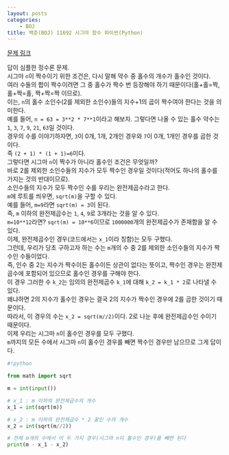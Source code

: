 ```yaml
---
layout: posts
categories:
    - BOJ
title: 백준(BOJ) 11692 시그마 함수 파이썬(Python)
---
```


[문제 링크](https://www.acmicpc.net/problem/11692)

답이 심플한 정수론 문제.  
시그마 `n`이 짝수이기 위한 조건은, 다시 말해 약수 중 홀수의 개수가 홀수인 것이다.  
여러 수들의 합이 짝수이려면 그 중 홀수가 짝수 번 등장해야 하기 때문이다(홀+홀=짝, 홀+짝=홀, 짝+짝=짝 이므로).  
이는, `n`의 홀수 소인수(2를 제외한 소인수)들의 지수+1의 곱이 짝수여야 한다는 것을 의미한다.  
예를 들어, `n = 63 = 3**2 * 7**1`이라고 해보자. 그렇다면 나올 수 있는 홀수 약수는 `1`, `3`, `7`, `9`, `21`, `63`일 것이다.  
경우의 수를 이야기하자면, `3`이 0개, 1개, 2개인 경우와 `7`이 0개, 1개인 경우를 곱한 것이다.  
즉 `(2 + 1) * (1 + 1)=6`이다.  
그렇다면 시그마 `n`이 짝수가 아니라 홀수인 조건은 무엇일까?  
바로 2를 제외한 소인수들의 지수가 모두 짝수인 경우일 것이다(적어도 하나의 홀수를 가지는 것의 반대이므로).  
소인수들의 지수가 모두 짝수인 수를 우리는 완전제곱수라고 한다.  
`m`에 루트를 씌우면, `sqrt(m)`을 구할 수 있다.  
예를 들어, `m=9`라면 `sqrt(m) = 3`이 된다.  
즉, `m` 이하의 완전제곱수는 `1`, `4`, `9`로 3개라는 것을 알 수 있다.  
`m=10**12`라면? `sqrt(m) = 10**6`이므로 `1000000`개의 완전제곱수가 존재함을 알 수 있다.  
이제, 완전제곱수인 경우(코드에서는 `x_1`이라 칭함)는 모두 구했다.  
그런데, 우리가 당초 구하고자 하는 수는 `m`개의 수 중 2를 제외한 소인수들의 지수가 짝수인 수들이었다.  
즉, 인수 중 2는 지수가 짝수이든 홀수이든 상관이 없다는 뜻이고, 짝수인 경우는 완전제곱수에 포함되어 있으므로 홀수인 경우를 구해야 한다.  
이 경우 그러한 수 `k_2`는 임의의 완전제곱수 `k_1`에 대해 `k_2 = k_1 * 2`로 나타낼 수 있다.  
왜냐하면 2의 지수가 홀수인 경우는 결국 2의 지수가 짝수인 경우에 2를 곱한 것이기 때문이다.  
따라서, 이 경우의 수는 `x_2 = sqrt(m//2)`이다. 2로 나눈 후에 완전제곱수인 수이기 때문이다.  
이제 우리는 시그마 `n`이 홀수인 경우를 모두 구했다.  
`m`까지의 모든 수에서 시그마 `n`이 홀수인 경우를 빼면 짝수인 경우만 남으므로 그게 답이다.

```python
#!python

from math import sqrt

m = int(input())

# x_1 : m 이하의 완전제곱수의 개수
x_1 = int(sqrt(m))

# x_2 : m 이하의 완전제곱수 * 2 꼴인 수의 개수
x_2 = int(sqrt(m//2))

# 전체 m개의 수에서 이 두 가지 경우(시그마 n이 홀수인 경우)를 빼면 된다
print(m - x_1 - x_2)
```
